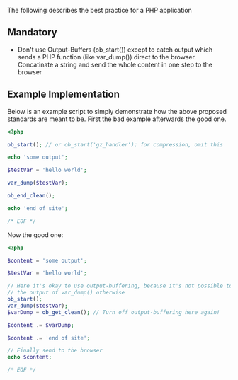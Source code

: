 The following describes the best practice for a PHP application

Mandatory
---------

* Don't use Output-Buffers (ob_start()) except to catch output which sends a 
  PHP function (like var_dump()) direct to the browser.
  Concatinate a string and send the whole content in one step to the browser

Example Implementation
----------------------

Below is an example script to simply demonstrate how the above
proposed standards are meant to be. First the bad example afterwards the good
one.
```php
<?php

ob_start(); // or ob_start('gz_handler'); for compression, omit this

echo 'some output';

$testVar = 'hello world';

var_dump($testVar);

ob_end_clean();

echo 'end of site';

/* EOF */
```

Now the good one:

```php
<?php

$content = 'some output';

$testVar = 'hello world';

// Here it's okay to use output-buffering, because it's not possible to catch
// the output of var_dump() otherwise
ob_start();
var_dump($testVar);
$varDump = ob_get_clean(); // Turn off output-buffering here again!

$content .= $varDump;

$content .= 'end of site';

// Finally send to the browser
echo $content;

/* EOF */
```